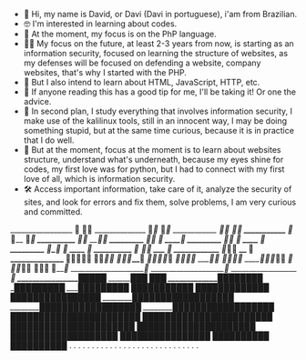 - 👋 Hi, my name is David, or Davi (Davi in portuguese), i'am from Brazilian.
- 🤓 I'm interested in learning about codes.
- 🐘 At the moment, my focus is on the PhP language.
- 👨‍💻 My focus on the future, at least 2-3 years from now, is starting as an information security, focused on learning the structure of websites, as my defenses will be focused on defending a website, company websites, that's why I started with the PHP.
- 🧐 But I also intend to learn about HTML, JavaScript, HTTP, etc.
- 🤗 If anyone reading this has a good tip for me, I'll be taking it! Or one the advice.
- 🤠 In second plan, I study everything that involves information security, I make use of the kalilinux tools, still in an innocent way, I may be doing something stupid, but at the same time curious, because it is in practice that I do well.
- 🤩 But at the moment, focus at the moment is to learn about websites structure, understand what's underneath, because my eyes shine for codes, my first love was for python, but I had to connect with my first love of all, which is information security.
- 🛠 Access important information, take care of it, analyze the security of sites, and look for errors and fix them, solve problems, I am very curious and committed.

 _________________ 🍂 🍂🍂
______________ 🍂_🍂_ 🍂_🍂
____________ 🍂__🍂__ 🍂__🍂
___________ 🍂___🍂__ 🍂___🍂
__________ 🍂____🍂 __🍂____🍂
_________ 🍂_____🍂 __🍂 ____🍂
_________ 🍂_____🍂 __🍂 ____ 🍂
_________ 🍂_____🍂 __🍂 ____ 🍂
__________ 🍂____ 🍂__🍂 ___ 🍂
____________ 🍂___🍂__🍂 __ 🍂
______________ 🍂🍂🍂🍂🍂
______🍃🍃_______🌱🌱
____🍃🍃🍃_______🌱
___🍃🍃🍃🍃_____🌱
______🍃🍃🍃_____🌱
__________🍃_______🌱
______🍃🍃_🍃____🌱
____🍃🍃🍃__🍃__🌱
___🍃🍃🍃_____🍃🌱
____🍃🍃__________🌱
____🍃_____________🌱
____________________🌱
____________________🌱
____________________🌱
________________███__██
______________███___ ███
_____________███_____███_██
____________███______███_███
___________███______███__███
_________████_____████__███
_________████___████___███_██
_________██████████___███_███
________███████████_████_███
________███████████████_███
________█████████████_█████
████_███████████████_████
█████_██████████████_████
██████_████████████_████
███████_██████████████
████████_███████████
█████████_███████
██████████
██████████
.
.
.
.
.
.
.
.
.
.
.
.
.
.
.
.
.
.
.
.
.
.
.
.
.
.
.
.
.
